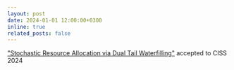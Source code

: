 ```yaml
---
layout: post
date: 2024-01-01 12:00:00+0300
inline: true
related_posts: false
---
```


["Stochastic Resource Allocation via Dual Tail Waterfilling"](https://ieeexplore.ieee.org/document/10480205)  accepted to CISS 2024